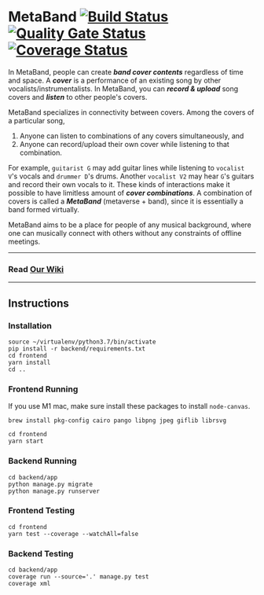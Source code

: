 # MetaBand [![Build Status](https://travis-ci.com/swsnu/swpp2021-team9.svg?branch=main)](https://travis-ci.com/swsnu/swpp2021-team9) [![Quality Gate Status](https://sonarcloud.io/api/project_badges/measure?project=swsnu_swpp2021-team9&metric=alert_status)](https://sonarcloud.io/dashboard?id=swsnu_swpp2021-team9) [![Coverage Status](https://coveralls.io/repos/github/swsnu/swpp2021-team9/badge.svg?branch=main)](https://coveralls.io/github/swsnu/swpp2021-team9?branch=main)

In MetaBand, people can create **_band cover contents_** regardless of time and space. A **_cover_** is a performance of an existing song by other vocalists/instrumentalists. In MetaBand, you can **_record & upload_** song covers and **_listen_** to other people's covers.

MetaBand specializes in connectivity between covers. Among the covers of a particular song,

1. Anyone can listen to combinations of any covers simultaneously, and
2. Anyone can record/upload their own cover while listening to that combination.

For example, `guitarist G` may add guitar lines while listening to `vocalist V`'s vocals and `drummer D`'s drums. Another `vocalist V2` may hear `G`'s guitars and record their own vocals to it. These kinds of interactions make it possible to have limitless amount of **_cover combinations_**. A combination of covers is called a **_MetaBand_** (metaverse + band), since it is essentially a band formed virtually.

MetaBand aims to be a place for people of any musical background, where one can musically connect with others without any constraints of offline meetings.

---

### Read [Our Wiki](https://github.com/swsnu/swpp2021-team9/wiki)

---

## Instructions

### Installation

```shell
source ~/virtualenv/python3.7/bin/activate
pip install -r backend/requirements.txt
cd frontend
yarn install
cd ..
```

### Frontend Running

If you use M1 mac, make sure install these packages to install `node-canvas`.

```shell
brew install pkg-config cairo pango libpng jpeg giflib librsvg
```

```shell
cd frontend
yarn start
```

### Backend Running

```shell
cd backend/app
python manage.py migrate
python manage.py runserver
```

### Frontend Testing

```shell
cd frontend
yarn test --coverage --watchAll=false
```

### Backend Testing

```shell
cd backend/app
coverage run --source='.' manage.py test
coverage xml
```
